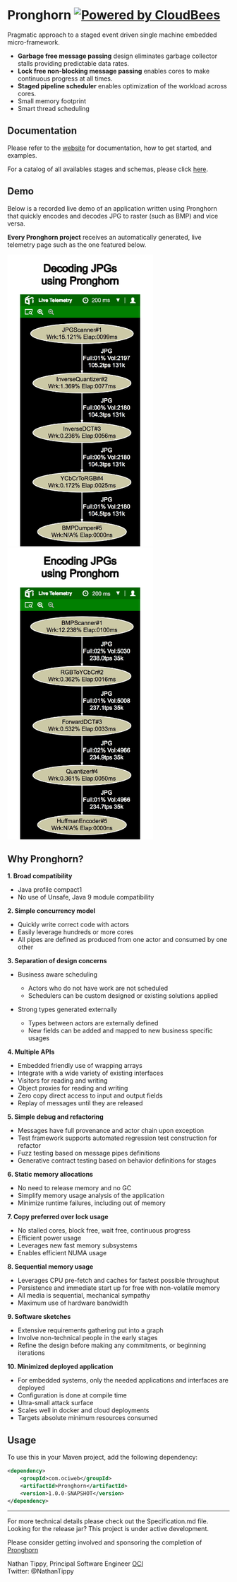 Pronghorn  [![Powered by CloudBees](https://www.cloudbees.com/sites/default/files/styles/large/public/Button-Powered-by-CB.png?itok=uMDWINfY)](https://pronghorn.ci.cloudbees.com/)
=====

Pragmatic approach to a staged event driven single machine embedded micro-framework.

* **Garbage free message passing** design eliminates garbage collector stalls providing predictable data rates.  
* **Lock free non-blocking message passing** enables cores to make continuous progress at all times.  
* **Staged pipeline scheduler** enables optimization of the workload across cores. 
* Small memory footprint
* Smart thread scheduling

## Documentation
Please refer to the [website](https://objectcomputing.github.io/Pronghorn/docs/home/) for documentation, how to get started, and examples.

For a catalog of all availables stages and schemas, please click [here](https://objectcomputing.github.io/Pronghorn/catalog/home/).

## Demo
Below is a recorded live demo of an application written using Pronghorn that quickly encodes and decodes JPG to raster (such as BMP) and vice versa.

**Every Pronghorn project** receives an automatically generated, live telemetry page such as the one featured below.

![Decoding JPGs GIF](./static/decoding-jpgs.gif "Decoding JPGs")
![Encoding JPGs GIF](./static/encoding-jpgs.gif "Encoding JPGs")

## Why Pronghorn?
**1. Broad compatibility** 
* Java profile compact1  
* No use of Unsafe, Java 9 module compatibility       

**2. Simple concurrency model**
* Quickly write correct code with actors  
* Easily leverage hundreds or more cores  
* All pipes are defined as produced from one actor and consumed by one other   
    
**3. Separation of design concerns**  
* Business aware scheduling
	 
   * Actors who do not have work are not scheduled  
   * Schedulers can be custom designed or existing solutions applied   
* Strong types generated externally  
   * Types between actors are externally defined  
   * New fields can be added and mapped to new business specific usages  

**4. Multiple APIs**
* Embedded friendly use of wrapping arrays  
* Integrate with a wide variety of existing interfaces  
* Visitors for reading and writing  
* Object proxies for reading and writing  
* Zero copy direct access to input and output fields  
* Replay of messages until they are released

**5. Simple debug and refactoring** 
* Messages have full provenance and actor chain upon exception   
* Test framework supports automated regression test construction for refactor   
* Fuzz testing based on message pipes definitions   
* Generative contract testing based on behavior definitions for stages  
 
**6. Static memory allocations**
* No need to release memory and no GC  
* Simplify memory usage analysis of the application   
* Minimize runtime failures, including out of memory  

**7. Copy preferred over lock usage**
* No stalled cores, block free, wait free, continuous progress  
* Efficient power usage  
* Leverages new fast memory subsystems  
* Enables efficient NUMA usage  

**8. Sequential memory usage**  
* Leverages CPU pre-fetch and caches for fastest possible throughput  
* Persistence and immediate start up for free with non-volatile memory  
* All media is sequential, mechanical sympathy  
* Maximum use of hardware bandwidth 

**9. Software sketches**
* Extensive requirements gathering put into a graph  
* Involve non-technical people in the early stages  
* Refine the design before making any commitments, or beginning iterations   

**10. Minimized deployed application**
* For embedded systems, only the needed applications and interfaces are deployed   
* Configuration is done at compile time   
* Ultra-small attack surface   
* Scales well in docker and cloud deployments   
* Targets absolute minimum resources consumed   
	
## Usage

  To use this in your Maven project, add the following dependency:

```xml
<dependency>
	<groupId>com.ociweb</groupId>
	<artifactId>Pronghorn</artifactId>
	<version>1.0.0-SNAPSHOT</version>
</dependency> 
```
------------------------------------------

For more technical details please check out the Specification.md file.
Looking for the release jar? This project is under active development.

Please consider getting involved and sponsoring the completion of [Pronghorn](mailto:info@objectcomputing.com;?subject=Pronghorn%20Sponsor%20Inquiry)


Nathan Tippy, Principal Software Engineer [OCI](http://objectcomputing.com)  
Twitter: @NathanTippy
